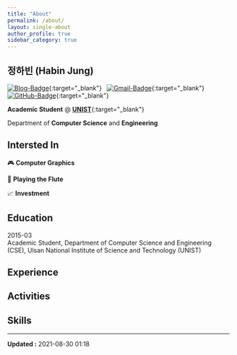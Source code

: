 ```yaml
---
title: "About"
permalink: /about/
layout: single-about
author_profile: true
sidebar_category: true
---
```


## <i class="fas fa-fw fa-id-badge"></i> 정하빈 (Habin Jung)

[![Blog-Badge](https://img.shields.io/badge/-Blog-70CAC3?logo=jekyll&style=flat)](https://habijung.github.io){:target="_blank"}&ensp;
[![Gmail-Badge](https://img.shields.io/badge/-Gmail-EA4335?logo=Gmail&logoColor=white&style=flat)](mailto:habijung0@gmail.com){:target="_blank"}&ensp;
[![GitHub-Badge](https://img.shields.io/badge/-GitHub-181717?logo=github&style=flat)](https://github.com/habijung){:target="_blank"}

**Academic Student** @ [**UNIST**](https://unist.ac.kr){:target="_blank"}

Department of **Computer Science** and **Engineering**


## <i class="fas fa-fw fa-gamepad"></i> Intersted In

&#x1F3AE; **Computer Graphics**

&#x1F3BC; **Playing the Flute**

&#x1F4C8; **Investment**


## <i class="fas fa-fw fa-graduation-cap"></i> Education

<div class="about-row">
    <div class="about-row-period">2015-03</div>
    <div><span class="about-row-content">Academic Student</span>, Department of Computer Science and Engineering (CSE), Ulsan National Institute of Science and Technology (UNIST)</div>
</div>


## <i class="fas fa-fw fa-briefcase"></i> Experience


## <i class="fas fa-fw fa-paper-plane"></i> Activities


## Skills


---
**Updated :** 2021-08-30 01:18
